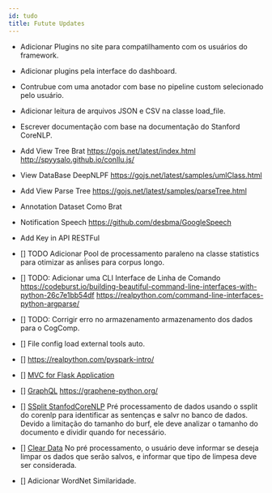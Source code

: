 ```yaml
---
id: tudo
title: Futute Updates
---
```


- Adicionar Plugins no site para compatilhamento com os usuários do framework.
- Adicionar plugins pela interface do dashboard.
- Contrubue com uma anotador com base no pipeline custom selecionado pelo usuário.
- Adicionar leitura de arquivos JSON e CSV na classe load_file.
- Escrever documentação com base na documentação do Stanford CoreNLP.

- Add View Tree Brat
https://gojs.net/latest/index.html
http://spyysalo.github.io/conllu.js/

- View DataBase DeepNLPF
https://gojs.net/latest/samples/umlClass.html

- Add View Parse Tree
https://gojs.net/latest/samples/parseTree.html

- Annotation Dataset Como Brat

- Notification Speech
https://github.com/desbma/GoogleSpeech

- Add Key in API RESTFul

- [] TODO Adicionar Pool de processamento paraleno na classe statistics para otimizar as anĺises para corpus longo.

- [] TODO: Adicionar uma CLI Interface de Linha de Comando 
<https://codeburst.io/building-beautiful-command-line-interfaces-with-python-26c7e1bb54df>
<https://realpython.com/command-line-interfaces-python-argparse/> 

- [] TODO: Corrigir erro no armazenamento armazenamento dos dados para o CogComp.

- [] File config load external tools auto.

- [] https://realpython.com/pyspark-intro/

- [] [MVC for Flask Application](https://medium.com/@shravan007.c/mvc-for-flask-application-a636e6f58d72)

- [] [GraphQL](https://graphql.org/)
https://graphene-python.org/

- [] [SSplit StanfodCoreNLP]()
    Pré processamento de dados usando o ssplit do corenlp para identificar as sentenças e salvr no banco de dados. Devido a limitação do tamanho do burf, ele deve analizar o tamanho do documento e dividir quando for necessário.

- [] [Clear Data]()
    No pré processamento, o usuário deve informar se deseja limpar os dados que serão salvos, e informar que tipo de limpesa deve ser considerada.

- [] []()
    Adicionar WordNet Similaridade.